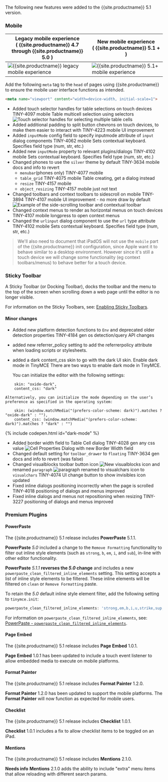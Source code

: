 
The following new features were added to the {{site.productname}} 5.1 version.

### Mobile

| **Legacy mobile experience**<br />( {{site.productname}} 4.7 through {{site.productname}} 5.0 )              | **New mobile experience**<br />( {{site.productname}} 5.1 + )                              |
| ---------------------------------------------------------------------------------- | ----------------------------------------------------------------------------- |
| ![{{site.productname}} legacy mobile experience]({{site.baseurl}}/images/legacy_mobile_exp.png) | ![{{site.productname}} 5.1+ mobile experience]({{site.baseurl}}/images/5_1_mobile_exp.png) |

Add the following `meta` tag to the `head` of pages using {{site.productname}} to ensure the mobile user interface functions as intended.

```html
<meta name="viewport" content="width=device-width, initial-scale=1">
```

* Added touch selector handles for table selections on touch devices   TINY-4097    mobile  Table multicell selection using selectors
![Touch selector handles for selecting multiple table cells]({{site.baseurl}}/images/table_cell_touch_selector_handles.png)
* Added additional padding to split button chevrons on touch devices, to make them easier to interact with   TINY-4223    mobile  UI improvement
* Added `inputMode` config field to specify inputmode attribute of `input` dialog components   TINY-4062    mobile  Sets contextual keyboard. Specifies field type (num, str, etc.)
* Added new `inputMode` property to relevant plugins/dialogs   TINY-4102    mobile  Sets contextual keyboard. Specifies field type (num, str, etc.)
* Changed phones to use the `silver` theme by default   TINY-3634    mobile  docs and info to revert
    - `menubar`(phones only)   TINY-4077    mobile
    - `table_grid`   TINY-4075    mobile  Table creating, get a dialog instead
    - `resize`   TINY-4157    mobile
    - `object_resizing`   TINY-4157    mobile  just not text
* Changed toolbars and context toolbars to sidescroll on mobile   TINY-3894   TINY-4107  mobile  UI improvement - no more draw by default
![Example of the side-scrolling toolbar and contextual toolbar]({{site.baseurl}}/images/side-scrolling-context-toolbar.png)
* Changed context menus to render as horizontal menus on touch devices   TINY-4107    mobile  longpress to open context menus
* Changed the `urlinput` dialog component to use the `url` type attribute   TINY-4102    mobile  Sets contextual keyboard. Specifies field type (num, str, etc.)

> We'll also need to document that iPadOS will not use the `mobile` part of the {{site.productname}} init configuration, since Apple want it to behave similar to a desktop environment. However since it's still a touch device we will change some functionality (eg context toolbars/menus) to behave better for a touch device.

### Sticky Toolbar

A Sticky Toolbar (or Docking Toolbar), docks the toolbar and the menu to the top of the screen when scrolling down a web page until the editor is no longer visible.

For information on the Sticky Toolbars, see: [Enabling Sticky Toolbars]({{site.baseurl}}/configure/editor-appearance/#toolbar_sticky).

#### Minor changes

* Added new platform detection functions to `Env` and deprecated older detection properties   TINY-4184    gen  os detection/query API changes
* added new referrer_policy setting to add the referrerpolicy attribute when loading scripts or stylesheets.
* added a dark content_css skin to go with the dark UI skin.
    Enable dark mode in TinyMCE
    There are two ways to enable dark mode in TinyMCE.

    You can initialize the editor with the following settings:
```
    skin: "oxide-dark",
    content_css: "dark"
```
    Alternatively, you can initialize the mode depending on the user’s preference as specified in the operating system:
```
    skin: (window.matchMedia("(prefers-color-scheme: dark)").matches ? "oxide-dark" : ""),
    content_css: (window.matchMedia("(prefers-color-scheme: dark)").matches ? "dark" : "")
```
{% include codepen.html id="dark-mode" %}

* Added border width field to Table Cell dialog   TINY-4028    gen  any css value
![Cell Properties Dialog with new Border Width field]({{site.baseurl}}/images/border-width-cell-props.png)
* Changed default setting for `toolbar_drawer` to `floating`   TINY-3634    gen   docs and info to revert (was false)
* Changed visualblocks toolbar button icon ![New visualblocks icon]({{site.baseurl}}/images/icons/visualblocks.svg) and renamed `paragraph` ![`paragraph` renamed to `visualchars`]({{site.baseurl}}/images/icons/visualchars.svg) icon to `visualchars`   TINY-4074    UI change  button to show invisibles icon updated
* Fixed inline dialogs positioning incorrectly when the page is scrolled   TINY-4018    positioning of dialogs and menus improved
* Fixed inline dialogs and menus not repositioning when resizing   TINY-3227    positioning of dialogs and menus improved

### Premium Plugins

#### PowerPaste
The {{site.productname}} 5.1 release includes **PowerPaste** 5.1.1.

**PowerPaste** _5.0_ included a change to the `Remove Formatting` functionality to filter out inline style elements (such as `strong`, `b`, `em`, `i`, and `sub`), in-line with other editor functionality.

**PowerPaste** _5.1.1_ **reverses the _5.0_ change** and includes a new `powerpaste_clean_filtered_inline_elements` setting. This setting accepts a list of inline style elements to be filtered. These inline elements will be filtered on `clean` or `Remove Formatting` paste.

To retain the _5.0_ default inline style element filter, add the following setting to `tinymce.init`:
```js
powerpaste_clean_filtered_inline_elements: 'strong,em,b,i,u,strike,sup,sub,font'
```

For information on `powerpaste_clean_filtered_inline_elements`, see: [PowerPaste - `powerpaste_clean_filtered_inline_elements`]({{site.baseurl}}/plugins/powerpaste/#powerpaste_clean_filtered_inline_elements).

#### Page Embed
The {{site.productname}} 5.1 release includes **Page Embed** 1.0.1.

**Page Embed** 1.0.1 has been updated to include a touch event listener to allow embedded media to execute on mobile platforms.

#### Format Painter
The {{site.productname}} 5.1 release includes **Format Painter** 1.2.0.

**Format Painter** 1.2.0 has been updated to support the mobile platforms. The **Format Painter** will now function as expected for mobile users.

#### Checklist
The {{site.productname}} 5.1 release includes **Checklist** 1.0.1.

**Checklist** 1.0.1 includes a fix to allow checklist items to be toggled on an iPad.

#### Mentions
The {{site.productname}} 5.1 release includes **Mentions** 2.1.0.

__Needs info__ **Mentions** 2.1.0 adds the ability to include "extra" menu items that allow reloading with different search params.